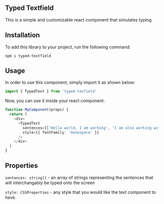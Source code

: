 ## Typed Textfield

This is a simple and customizable react component that simulates typing

## Installation

To add this library to your project, run the following command:

```shell
npm i typed-textfield
```

## Usage

In order to use this component, simply import it as shown below:

```ts
import { TypedText } from 'typed-texfield'
```

Now, you can use it inside your react component:

```ts
function MyComponent(props) {
  return (
    <div>
      <TypedText
        sentences={['Hello world, I am working', 'I am also working with a new sentence!']}
        style={{ fontFamily: 'monospace' }}
      />
    </div>
  )
}
```

## Properties

`sentences: string[]` - an array of strings representing the sentences that will interchangably be typed onto the screen

`style: CSSProperties` - any style that you would like the text component to have.
